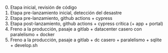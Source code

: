 0. Etapa inicial, revisión de código
1. Etapa pre-lanzamiento inicial, detección del desastre
2. Etapa pre-lanzamiento, github actions + cypress
3. Etapa post-lanzamiento, github actions + cypress crítica (+ app + portal)
4. Freno a la producción, pasaje a gitlab + datacenter casero con paralelismo + docker
5. Freno a la  producción, pasaje a gitlab + dc casero + paralelismo + sqlite + develop.sh

